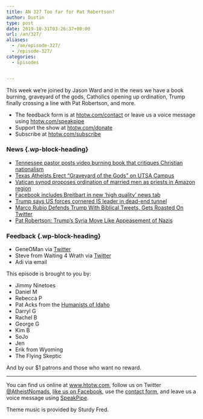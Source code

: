 ```yaml
---
title: AN 327 Too far for Pat Robertson?
author: Dustin
type: post
date: 2019-10-31T03:26:37+00:00
url: /an/327/
aliases:
  - /an/episode-327/
  - /episode-327/
categories:
  - Episodes


---
```

<div id="buzzsprout-player-10552782"></div><script src="https://www.buzzsprout.com/1983601/10552782-327-too-far-for-pat-robertson.js?container_id=buzzsprout-player-10552782&player=small" type="text/javascript" charset="utf-8"></script>

This week we&#8217;re joined by Jason Ward and in the news we have a book burning, graveyard of the gods, Catholics opening up ordination, Trump finally crossing a line with Pat Robertson, and more.

<!--more-->

 * The feedback form is at [htotw.com/contact](https://htotw.com/contact) or leave us a voice message using <a href="https://htotw.com/speakpipe" target="_blank" rel="noopener noreferrer">htotw.com/speakpipe</a>
 * Support the show at <a href="https://htotw.com/donate" target="_blank" rel="noopener noreferrer">htotw.com/donate</a>
 * Subscribe at <a href="https://htotw.com/subscribe" target="_blank" rel="noopener noreferrer">htotw.com/subscribe</a>

### News {.wp-block-heading}

  * [Tennessee pastor posts video burning book that critiques Christian nationalism][1]
  * [Texas Atheists Erect “Graveyard of the Gods” on UTSA Campus][2]
  * [Vatican synod proposes ordination of married men as priests in Amazon region][3]
  * [Facebook includes Breitbart in new &#8216;high quality&#8217; news tab][4]
  * [Trump says US forces cornered IS leader in dead-end tunnel][5]
  * [Marco Rubio Defends Trump With Biblical Tweets, Gets Roasted On Twitter][6]
  * [Pat Robertson: Trump&#8217;s Syria Move Like Appeasement of Nazis][7]

### Feedback {.wp-block-heading}

  * GeneOMan via [Twitter][8]
  * Steve from Waiting 4 Wrath via [Twitter][9]
  * Adi via email

This episode is brought to you by:

  * Jimmy Ninetoes
  * Daniel M
  * Rebecca P
  * Pat Acks from the <a href="https://www.humanistsofidaho.org" target="_blank" rel="noopener noreferrer">Humanists of Idaho</a>
  * Darryl G
  * Rachel B
  * George G
  * Kim B
  * SoJo
  * Jen
  * Erik from Wyoming
  * The Flying Skeptic

And by our $1 patrons and those who want no reward.

<hr class="wp-block-separator" />

You can find us online at <a href="https://www.htotw.com/" target="_blank" rel="noopener noreferrer">www.htotw.com</a>, follow us on Twitter <a href="https://htotw.com/twitter" target="_blank" rel="noopener noreferrer">@AtheistNomads</a>, <a href="https://htotw.com/facebook" target="_blank" rel="noopener noreferrer">like us on Facebook</a>, use the [contact form](https://htotw.com/contact), and leave us a voice message using <a href="https://htotw.com/speakpipe" target="_blank" rel="noopener noreferrer">SpeakPipe</a>.

Theme music is provided by Sturdy Fred.

 [1]: https://religionnews.com/2019/10/24/tennessee-pastor-posts-video-burning-book-that-critiques-christian-nationalism/
 [2]: https://friendlyatheist.patheos.com/2019/10/24/texas-atheists-erect-graveyard-of-the-gods-on-utsa-campus-2/
 [3]: https://www.reuters.com/article/us-pope-synod-amazon-priests/vatican-synod-proposes-ordination-of-married-men-as-priests-in-amazon-region-idUSKBN1X50HE
 [4]: https://www.theguardian.com/us-news/2019/oct/25/facebook-breitbart-news-tab-alt-right
 [5]: https://apnews.com/2c2c48e64f934d329c72a7af3dc284b1
 [6]: https://friendlyatheist.patheos.com/2019/10/25/marco-rubio-defends-trump-with-biblical-tweets-gets-roasted-on-twitter/
 [7]: https://www.mediaite.com/trump/pat-robertson-compares-trumps-syria-policy-to-appeasement-of-nazi-germany-predicts-world-war/
 [8]: https://twitter.com/EugeneRMcGrath
 [9]: https://twitter.com/4Wrath